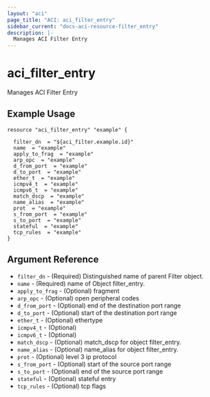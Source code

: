 ```yaml
---
layout: "aci"
page_title: "ACI: aci_filter_entry"
sidebar_current: "docs-aci-resource-filter_entry"
description: |-
  Manages ACI Filter Entry
---
```


# aci_filter_entry #
Manages ACI Filter Entry

## Example Usage ##

```hcl
resource "aci_filter_entry" "example" {

  filter_dn  = "${aci_filter.example.id}"
  name  = "example"
  apply_to_frag  = "example"
  arp_opc  = "example"
  d_from_port  = "example"
  d_to_port  = "example"
  ether_t  = "example"
  icmpv4_t  = "example"
  icmpv6_t  = "example"
  match_dscp  = "example"
  name_alias  = "example"
  prot  = "example"
  s_from_port  = "example"
  s_to_port  = "example"
  stateful  = "example"
  tcp_rules  = "example"
}
```
## Argument Reference ##
* `filter_dn` - (Required) Distinguished name of parent Filter object.
* `name` - (Required) name of Object filter_entry.
* `apply_to_frag` - (Optional) fragment
* `arp_opc` - (Optional) open peripheral codes
* `d_from_port` - (Optional) end of the destination port range
* `d_to_port` - (Optional) start of the destination port range
* `ether_t` - (Optional) ethertype
* `icmpv4_t` - (Optional) 
* `icmpv6_t` - (Optional) 
* `match_dscp` - (Optional) match_dscp for object filter_entry.
* `name_alias` - (Optional) name_alias for object filter_entry.
* `prot` - (Optional) level 3 ip protocol
* `s_from_port` - (Optional) start of the source port range
* `s_to_port` - (Optional) end of the source port range
* `stateful` - (Optional) stateful entry
* `tcp_rules` - (Optional) tcp flags



